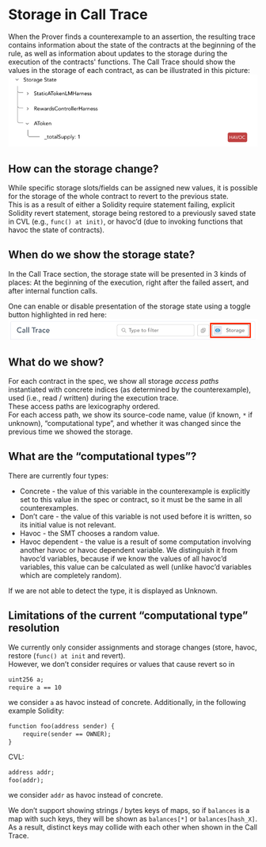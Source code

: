 Storage in Call Trace
=====================
When the Prover finds a counterexample to an assertion, 
the resulting trace contains information about the state of the contracts at the beginning of the rule, 
as well as information about updates to the storage during the execution of the contracts' functions.
The Call Trace should show the values in the storage of each contract, as can be illustrated in this picture:
![example storage data](storage-calltrace1.png)


How can the storage change?
---------------------------
While specific storage slots/fields can be assigned new values,
it is possible for the storage of the whole contract to revert to the previous state.  
This is as a result of either a Solidity require statement failing, explicit Solidity revert statement,
storage being restored to a previously saved state in CVL (e.g., `func() at init)`,
or havoc’d (due to invoking functions that havoc the state of contracts).  

When do we show the storage state?
----------------------------------
In the Call Trace section, the storage state will be presented in 3 kinds of places:
At the beginning of the execution, right after the failed assert, and after internal function calls.  

One can enable or disable presentation of the storage state using a toggle button highlighted in red here:
![example storage toggle](storage-calltrace2.png)


What do we show?
----------------
For each contract in the spec, we show all storage _access paths_ instantiated with concrete indices
(as determined by the counterexample), used (i.e., read / written) during the execution trace.  
These access paths are lexicography ordered.  
For each access path, we show its source-code name, value (if known, `*` if unknown), “computational type”,
and whether it was changed since the previous time we showed the storage.  

What are the “computational types”?
-----------------------------------
There are currently four types:  
* Concrete - the value of this variable in the counterexample is explicitly set to this value in the spec or contract,
so it must be the same in all counterexamples.
* Don’t care - the value of this variable is not used before it is written, so its initial value is not relevant.  
* Havoc - the SMT chooses a random value.  
* Havoc dependent - the value is a result of some computation involving another havoc or havoc dependent variable.
We distinguish it from havoc’d variables, because if we know the values of all havoc’d variables,
this value can be calculated as well (unlike havoc’d variables which are completely random).  

If we are not able to detect the type, it is displayed as Unknown.

Limitations of the current “computational type” resolution
----------------------------------------------------------
We currently only consider assignments and storage changes (store, havoc, restore (`func() at init` and revert).  
However, we don’t consider requires or values that cause revert so in
```
uint256 a;
require a == 10
```
we consider `a` as havoc instead of concrete.
Additionally, in the following example
Solidity:
```
function foo(address sender) {
    require(sender == OWNER);
}
```
CVL:
```
address addr;
foo(addr);
```
we consider `addr` as havoc instead of concrete.

We don’t support showing strings / bytes keys of maps, so if `balances` is a map with such keys,
they will be shown as `balances[*]` or `balances[hash_X]`.  
As a result, distinct keys may collide with each other when shown in the Call Trace.
